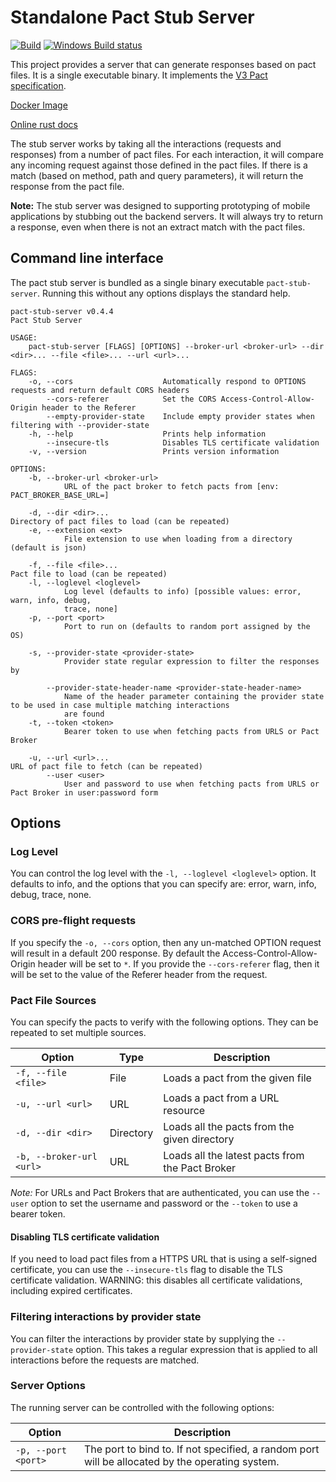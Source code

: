 # Standalone Pact Stub Server

[![Build](https://github.com/uglyog/pact-stub-server/workflows/Build/badge.svg)](https://github.com/uglyog/pact-stub-server/actions?query=workflow%3ABuild)
[![Windows Build status](https://ci.appveyor.com/api/projects/status/vigbo2qdyk9x7mo9?svg=true)](https://ci.appveyor.com/project/uglyog/pact-stub-server)

This project provides a server that can generate responses based on pact files. It is a single executable binary. 
It implements the [V3 Pact specification](https://github.com/pact-foundation/pact-specification/tree/version-3).

[Docker Image](https://hub.docker.com/r/pactfoundation/pact-stub-server)

[Online rust docs](https://docs.rs/crate/pact-stub-server/0.2.2)

The stub server works by taking all the interactions (requests and responses) from a number of pact files. 
For each interaction, it will compare any incoming request against those defined in the pact files. If there is a match 
(based on method, path and query parameters), it will return the response from the pact file.

**Note:** The stub server was designed to supporting prototyping of mobile applications by stubbing out the
backend servers. It will always try to return a response, even when there is not an extract match with the
pact files.

## Command line interface

The pact stub server is bundled as a single binary executable `pact-stub-server`. Running this without any options displays the standard help.

```console
pact-stub-server v0.4.4
Pact Stub Server

USAGE:
    pact-stub-server [FLAGS] [OPTIONS] --broker-url <broker-url> --dir <dir>... --file <file>... --url <url>...

FLAGS:
    -o, --cors                    Automatically respond to OPTIONS requests and return default CORS headers
        --cors-referer            Set the CORS Access-Control-Allow-Origin header to the Referer
        --empty-provider-state    Include empty provider states when filtering with --provider-state
    -h, --help                    Prints help information
        --insecure-tls            Disables TLS certificate validation
    -v, --version                 Prints version information

OPTIONS:
    -b, --broker-url <broker-url>
            URL of the pact broker to fetch pacts from [env: PACT_BROKER_BASE_URL=]

    -d, --dir <dir>...                                               Directory of pact files to load (can be repeated)
    -e, --extension <ext>
            File extension to use when loading from a directory (default is json)

    -f, --file <file>...                                             Pact file to load (can be repeated)
    -l, --loglevel <loglevel>
            Log level (defaults to info) [possible values: error, warn, info, debug,
            trace, none]
    -p, --port <port>
            Port to run on (defaults to random port assigned by the OS)

    -s, --provider-state <provider-state>
            Provider state regular expression to filter the responses by

        --provider-state-header-name <provider-state-header-name>
            Name of the header parameter containing the provider state to be used in case multiple matching interactions
            are found
    -t, --token <token>
            Bearer token to use when fetching pacts from URLS or Pact Broker

    -u, --url <url>...                                               URL of pact file to fetch (can be repeated)
        --user <user>
            User and password to use when fetching pacts from URLS or Pact Broker in user:password form

```

## Options

### Log Level

You can control the log level with the `-l, --loglevel <loglevel>` option. It defaults to info, and the options that you can specify are: error, warn, info, debug, trace, none.

### CORS pre-flight requests

If you specify the `-o, --cors` option, then any un-matched OPTION request will result in a default 200 response. By default the 
Access-Control-Allow-Origin header will be set to `*`. If you provide the `--cors-referer` flag, then it will be set to the
value of the Referer header from the request.

### Pact File Sources

You can specify the pacts to verify with the following options. They can be repeated to set multiple sources.

| Option | Type | Description |
|--------|------|-------------|
| `-f, --file <file>` | File | Loads a pact from the given file |
| `-u, --url <url>` | URL | Loads a pact from a URL resource |
| `-d, --dir <dir>` | Directory | Loads all the pacts from the given directory |
| `-b, --broker-url <url>` | URL | Loads all the latest pacts from the Pact Broker |

*Note:* For URLs and Pact Brokers that are authenticated, you can use the `--user` option to set the username and password or the
`--token` to use a bearer token.

#### Disabling TLS certificate validation

If you need to load pact files from a HTTPS URL that is using a self-signed certificate, you can use the `--insecure-tls`
flag to disable the TLS certificate validation. WARNING: this disables all certificate validations, including expired
certificates.

### Filtering interactions by provider state

You can filter the interactions by provider state by supplying the `--provider-state` option. This takes a regular
expression that is applied to all interactions before the requests are matched.

### Server Options

The running server can be controlled with the following options:

| Option | Description |
|--------|-------------|
| `-p, --port <port>` | The port to bind to. If not specified, a random port will be allocated by the operating system. |
